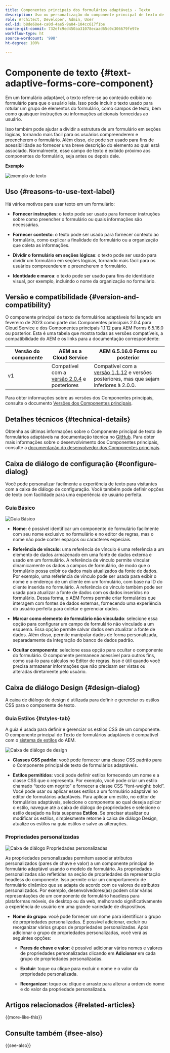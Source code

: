 ```yaml
---
title: Componentes principais dos formulários adaptáveis - Texto
description: Uso ou personalização do componente principal de texto de formulários adaptáveis.
role: Architect, Developer, Admin, User
exl-id: b8de68e4-ca0d-4ae5-9a04-104cc617f1be
source-git-commit: 732efc9ed450aa31078ecaad65c0c306679fe97e
workflow-type: ht
source-wordcount: '998'
ht-degree: 100%

---
```


# Componente de texto {#text-adaptive-forms-core-component}

Em um formulário adaptável, o texto refere-se ao conteúdo exibido no formulário para que o usuário leia. Isso pode incluir o texto usado para rotular um grupo de elementos do formulário, como campos de texto, bem como quaisquer instruções ou informações adicionais fornecidas ao usuário.

Isso também pode ajudar a dividir a estrutura de um formulário em seções lógicas, tornando mais fácil para os usuários compreenderem e preencherem o formulário. Além disso, ele pode ser usado para fins de acessibilidade ao fornecer uma breve descrição do elemento ao qual está associado. Normalmente, esse campo de texto é exibido próximo aos componentes do formulário, seja antes ou depois dele.

**Exemplo**

![exemplo de texto](/help/adaptive-forms/assets/text.png)

## Uso {#reasons-to-use-text-label}

Há vários motivos para usar texto em um formulário:

- **Fornecer instruções**: o texto pode ser usado para fornecer instruções sobre como preencher o formulário ou quais informações são necessárias.

- **Fornecer contexto**: o texto pode ser usado para fornecer contexto ao formulário, como explicar a finalidade do formulário ou a organização que coleta as informações.

- **Dividir o formulário em seções lógicas**: o texto pode ser usado para dividir um formulário em seções lógicas, tornando mais fácil para os usuários compreenderem e preencherem o formulário.

- **Identidade e marca**: o texto pode ser usado para fins de identidade visual, por exemplo, incluindo o nome da organização no formulário.

## Versão e compatibilidade {#version-and-compatibility}

O componente principal de texto de formulários adaptáveis foi lançado em fevereiro de 2023 como parte dos Componentes principais 2.0.4 para Cloud Service e dos Componentes principais 1.1.12 para AEM Forms 6.5.16.0 ou posterior. Esta é uma tabela que mostra todas as versões compatíveis, a compatibilidade do AEM e os links para a documentação correspondente:

| Versão do componente | AEM as a Cloud Service | AEM 6.5.16.0 Forms ou posterior |
|---|---|---|
| v1 | Compatível com a <br>[versão 2.0.4](/help/adaptive-forms/version.md) e posteriores | Compatível com a <br>[versão 1.1.12](/help/adaptive-forms/version.md) e versões posteriores, mas que sejam inferiores à 2.0.0. |

Para obter informações sobre as versões dos Componentes principais, consulte o documento [Versões dos Componentes principais](/help/adaptive-forms/version.md).

<!-- ## Sample Component Output {#sample-component-output}

To experience the Accordion Component as well as see examples of its configuration options as well as HTML and JSON output, visit the [Component Library](https://adobe.com/go/aem_cmp_library_accordion). -->

## Detalhes técnicos {#technical-details}

Obtenha as últimas informações sobre o Componente principal de texto de formulários adaptáveis na documentação técnica no [GitHub](https://github.com/adobe/aem-core-forms-components/tree/master/ui.af.apps/src/main/content/jcr_root/apps/core/fd/components/form/text/v1/text). Para obter mais informações sobre o desenvolvimento dos Componentes principais, consulte a [documentação do desenvolvedor dos Componentes principais](/help/developing/overview.md).

## Caixa de diálogo de configuração {#configure-dialog}

Você pode personalizar facilmente a experiência de texto para visitantes com a caixa de diálogo de configuração. Você também pode definir opções de texto com facilidade para uma experiência de usuário perfeita.

### Guia Básico

![Guia Básico](/help/adaptive-forms/assets/text_properties.png)

- **Nome**: é possível identificar um componente de formulário facilmente com seu nome exclusivo no formulário e no editor de regras, mas o nome não pode conter espaços ou caracteres especiais.

- **Referência de vínculo**: uma referência de vínculo é uma referência a um elemento de dados armazenado em uma fonte de dados externa e usado em um formulário. A referência de vínculo permite vincular dinamicamente os dados a campos de formulário, de modo que o formulário possa exibir os dados mais atualizados da fonte de dados. Por exemplo, uma referência de vínculo pode ser usada para exibir o nome e o endereço de um cliente em um formulário, com base na ID do cliente inserida no formulário. A referência de vínculo também pode ser usada para atualizar a fonte de dados com os dados inseridos no formulário. Dessa forma, o AEM Forms permite criar formulários que interagem com fontes de dados externas, fornecendo uma experiência do usuário perfeita para coletar e gerenciar dados.
- **Marcar como elemento de formulário não vinculado**: selecione essa opção para configurar um campo de formulário não vinculado a um esquema. Essa opção permite salvar dados sem atualizar a fonte de dados. Além disso, permite manipular dados de forma personalizada, separadamente da integração do banco de dados padrão.
- **Ocultar componente**: selecione essa opção para ocultar o componente do formulário. O componente permanece acessível para outros fins, como usá-lo para cálculos no Editor de regras. Isso é útil quando você precisa armazenar informações que não precisam ser vistas ou alteradas diretamente pelo usuário.
  <!--    **Read-only** - Select the option to make the component non-editable. The user can see the value of the field but cannot modify it. The component remains accessible for other purposes, such as using it for calculations in the Rule Editor.-->

## Caixa de diálogo Design {#design-dialog}

A caixa de diálogo de design é utilizada para definir e gerenciar os estilos CSS para o componente de texto.

### Guia Estilos {#styles-tab}

A guia é usada para definir e gerenciar os estilos CSS de um componente. O componente principal de Texto de formulários adaptáveis é compatível com o [sistema de estilos](/help/get-started/authoring.md#component-styling) do AEM.

![Caixa de diálogo de design](/help/adaptive-forms/assets/checkbox-style.png)

- **Classes CSS padrão**: você pode fornecer uma classe CSS padrão para o Componente principal de texto de formulários adaptáveis.

- **Estilos permitidos**: você pode definir estilos fornecendo um nome e a classe CSS que o representa. Por exemplo, você pode criar um estilo chamado “texto em negrito” e fornecer a classe CSS “font-weight: bold”. Você pode usar ou aplicar esses estilos a um formulário adaptável no editor de formulários adaptáveis. Para aplicar um estilo, no editor de formulários adaptáveis, selecione o componente ao qual deseja aplicar o estilo, navegue até a caixa de diálogo de propriedades e selecione o estilo desejado na lista suspensa **Estilos**. Se precisar atualizar ou modificar os estilos, simplesmente retorne à caixa de diálogo Design, atualize os estilos na guia estilos e salve as alterações.

### Propriedades personalizadas

![Caixa de diálogo Propriedades personalizadas](/help/adaptive-forms/assets/checkbox-customproperties.png)

As propriedades personalizadas permitem associar atributos personalizados (pares de chave e valor) a um componente principal de formulário adaptável usando o modelo de formulário. As propriedades personalizadas são refletidas na seção de propriedades da representação headless do componente. Isso permite criar um comportamento de formulário dinâmico que se adapta de acordo com os valores de atributos personalizados. Por exemplo, desenvolvedores(as) podem criar várias representações de um componente de formulário headless para plataformas móveis, de desktop ou da web, melhorando significativamente a experiência de usuário em uma grande variedade de dispositivos.

- **Nome do grupo**: você pode fornecer um nome para identificar o grupo de propriedades personalizadas. É possível adicionar, excluir ou reorganizar vários grupos de propriedades personalizadas. Após adicionar o grupo de propriedades personalizadas, você verá as seguintes opções:

   - **Pares de chave e valor**: é possível adicionar vários nomes e valores de propriedades personalizadas clicando em **Adicionar** em cada grupo de propriedades personalizadas.

   - **Excluir**: toque ou clique para excluir o nome e o valor da propriedade personalizada.

   - **Reorganizar**: toque ou clique e arraste para alterar a ordem do nome e do valor da propriedade personalizada.

## Artigos relacionados {#related-articles}

{{more-like-this}}

## Consulte também {#see-also}

{{see-also}}